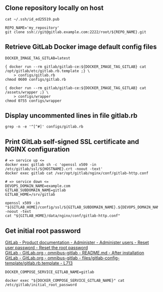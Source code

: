 
## Clone repository locally on host
```
cat ~/.ssh/id_ed25519.pub

REPO_NAME='my_repository'
git clone ssh://git@gitlab.example.com:2222/root/${REPO_NAME}.git
```

## Retrieve GitLab Docker image default config files
```
DOCKER_IMAGE_TAG_GITLAB=latest

{ docker run --rm gitlab/gitlab-ce:${DOCKER_IMAGE_TAG_GITLAB} cat /opt/gitlab/etc/gitlab.rb.template ;} \
	> configs/gitlab.rb
chmod 0600 configs/gitlab.rb

{ docker run --rm gitlab/gitlab-ce:${DOCKER_IMAGE_TAG_GITLAB} cat /assets/wrapper ;} \
	> configs/wrapper
chmod 0755 configs/wrapper
```

## Display uncommented lines in file gitlab.rb
```
grep -n -e '^[^#]' configs/gitlab.rb
```

## Print GitLab self-signed SSL certificate and NGINX configuration
```
# => service up <=
docker exec gitlab sh -c 'openssl x509 -in /etc/gitlab/ssl/${HOSTNAME}.crt -noout -text'
docker exec gitlab cat /var/opt/gitlab/nginx/conf/gitlab-http.conf

# => service down <=
DEVOPS_DOMAIN_NAME=example.com
GITLAB_SUBDOMAIN_NAME=gitlab
GITLAB_HOME=/srv/gitlab

openssl x509 -in "${GITLAB_HOME}/config/ssl/${GITLAB_SUBDOMAIN_NAME}.${DEVOPS_DOMAIN_NAME}.crt" -noout -text
cat "${GITLAB_HOME}/data/nginx/conf/gitlab-http.conf"
```

## Get initial root password
[GitLab - Product documentation - Administer - Administer users - Reset user password - Reset the root password](https://docs.gitlab.com/ee/security/reset_user_password.html#reset-the-root-password)  
[GitLab - GitLab.org - omnibus-gitlab - README.md - After installation](https://gitlab.com/gitlab-org/omnibus-gitlab#after-installation)  
[GitLab - GitLab.org - omnibus-gitlab - files/gitlab-config-template/gitlab.rb.template - L713](https://gitlab.com/gitlab-org/omnibus-gitlab/blob/master/files/gitlab-config-template/gitlab.rb.template#L713)  
```
DOCKER_COMPOSE_SERVICE_GITLAB_NAME=gitlab

docker exec "${DOCKER_COMPOSE_SERVICE_GITLAB_NAME}" cat /etc/gitlab/initial_root_password
```


